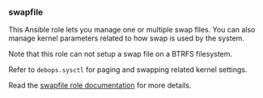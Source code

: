 ### swapfile

This Ansible role lets you manage one or multiple swap files. You can
also manage kernel parameters related to how swap is used by the system.

Note that this role can not setup a swap file on a BTRFS filesystem.

Refer to `debops.sysctl` for paging and swapping related kernel
settings.

Read the [swapfile role documentation](https://docs.debops.org/en/stable-3.0/ansible/roles/swapfile/) for more details.
